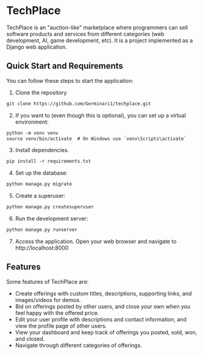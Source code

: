 # TechPlace
TechPlace is an "auction-like" marketplace where programmers can sell software products and services from different categories (web development, AI, game development, etc). It is a project implemented as a Django web application.

## Quick Start and Requirements
You can follow these steps to start the application:
1. Clone the repository
  ```txt
  git clone https://github.com/Germinari1/techplace.git
  ```

2. If you want to (even though this is optional), you can set up a virtual environment:
```txt
python -m venv venv
source venv/bin/activate  # On Windows use `venv\Scripts\activate`
```
3. Install dependencies.
```txt
pip install -r requirements.txt
```
4. Set up the database:
```txt
python manage.py migrate
```
5. Create a superuser:
```txt
python manage.py createsuperuser
```
6. Run the development server:
```txt
python manage.py runserver
```
7. Access the application. Open your web browser and navigate to http://localhost:8000

## Features
Some features of TechPlace are:
- Create offerings with custom titles, descriptions, supporting links, and images/videos for demos.
- Bid on offerings posted by other users, and close your own when you feel happy with the offered price.
- Edit your user profile with descriptions and contact information, and view the profile page of other users.
- View your dashboard and keep track of offerings you posted, sold, won, and closed.
- Navigate through different categories of offerings.
